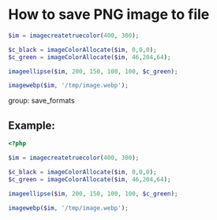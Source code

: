 # How to save PNG image to file

```php
$im = imagecreatetruecolor(400, 300);

$c_black = imageColorAllocate($im, 0,0,0);
$c_green = imageColorAllocate($im, 46,204,64);

imageellipse($im, 200, 150, 100, 100, $c_green);

imagewebp($im, '/tmp/image.webp');
```


group: save_formats

## Example: 
```php
<?php

$im = imagecreatetruecolor(400, 300);

$c_black = imageColorAllocate($im, 0,0,0);
$c_green = imageColorAllocate($im, 46,204,64);

imageellipse($im, 200, 150, 100, 100, $c_green);

imagewebp($im, '/tmp/image.webp');
```

